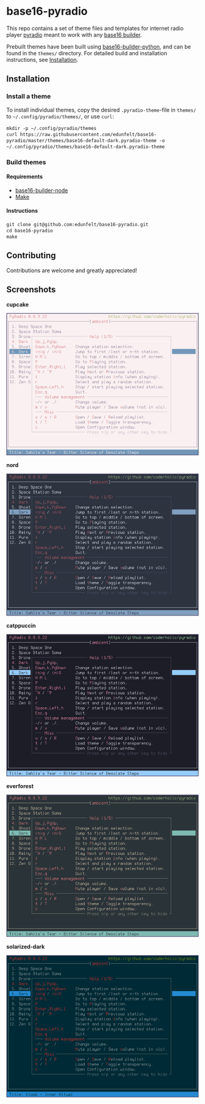 # base16-pyradio
This repo contains a set of theme files and templates for internet radio player [pyradio](https://github.com/coderholic/pyradio) meant to work with any [base16 builder](https://github.com/base16-project/base16).

Prebuilt themes have been built using [base16-builder-python](https://github.com/InspectorMustache/base16-builder-python), and can be found in the `themes/` directory. For detailed build and installation instructions, see [Installation](#installation).

## Installation
### Install a theme
To install individual themes, copy the desired `.pyradio-theme`-file in `themes/` to `~/.config/pyradio/themes/`, or use `curl`:

```
mkdir -p ~/.config/pyradio/themes
curl https://raw.githubusercontent.com/edunfelt/base16-pyradio/master/themes/base16-default-dark.pyradio-theme -o ~/.config/pyradio/themes/base16-default-dark.pyradio-theme
```

### Build themes
#### Requirements
- [base16-builder-node](https://github.com/base16-project/base16-builder-node)
- [Make](https://www.gnu.org/software/make/)

#### Instructions
```
git clone git@github.com:edunfelt/base16-pyradio.git
cd base16-pyradio
make
```

## Contributing
Contributions are welcome and greatly appreciated!

## Screenshots
**cupcake**

![cupcake](assets/cupcake.png)

**nord**

![nord](assets/nord.png)

**catppuccin**

![catppuccin](assets/catppuccin.png)

**everforest**

![everforest](assets/everforest.png)

**solarized-dark**

![solarized-dark](assets/solarized.png)

